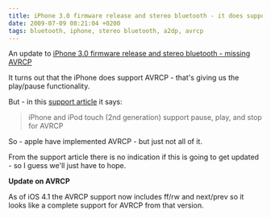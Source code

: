 ```yaml
---
title: iPhone 3.0 firmware release and stereo bluetooth - it does support AVRCP - just not all of it
date: 2009-07-09 08:21:04 +0200
tags: bluetooth, iphone, stereo bluetooth, a2dp, avrcp
---
```


An update to [iPhone 3.0 firmware release and stereo bluetooth - missing AVRCP](/2009/06/25/iPhone_3_0_firmware_release_and_stereo_bluetooth_-_missing_AVRCP)

It turns out that the iPhone does support AVRCP - that's giving us the play/pause functionality.

But - in this [support article](http://support.apple.com/kb/HT3647) it says:

> iPhone and iPod touch (2nd generation) support pause, play, and stop for AVRCP

So - apple have implemented AVRCP - but just not all of it.

From the support article there is no indication if this is going to get updated - so I guess we'll just have to hope.

**Update on AVRCP**

As of iOS 4.1 the AVRCP support now includes ff/rw and next/prev so it looks like a complete support for AVRCP from that version.
